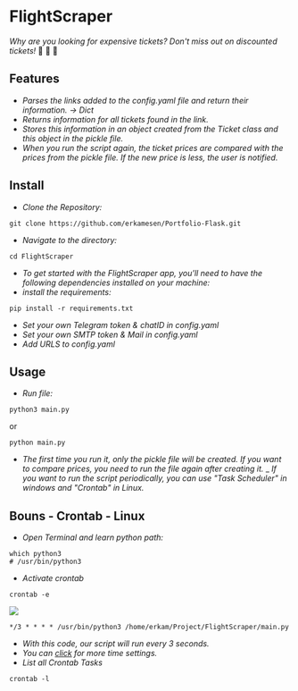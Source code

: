 # FlightScraper

_Why are you looking for expensive tickets? Don't miss out on discounted tickets!_  🤑 🤑 🤑


## Features

- _Parses the links added to the config.yaml file and return their information. -> Dict_
- _Returns information for all tickets found in the link._
- _Stores this information in an object created from the Ticket class and this object in the pickle file._
- _When you run the script again, the ticket prices are compared with the prices from the pickle file. If the new price is less, the user is notified._

## Install

- _Clone the Repository:_
```
git clone https://github.com/erkamesen/Portfolio-Flask.git
```
- _Navigate to the directory:_
```
cd FlightScraper
```
- _To get started with the FlightScraper app, you'll need to have the following dependencies installed on your machine:_
- _install the requirements:_
```
pip install -r requirements.txt
```
- _Set your own Telegram token & chatID in config.yaml_
- _Set your own SMTP token & Mail in config.yaml_
- _Add URLS to config.yaml_



## Usage
- _Run file:_
```
python3 main.py
```
or
```
python main.py
```

- _The first time you run it, only the pickle file will be created. If you want to compare prices, you need to run the file again after creating it._
_ _If you want to run the script periodically, you can use "Task Scheduler" in windows and "Crontab" in Linux._


## Bouns - Crontab - Linux

- _Open Terminal and learn python path:_
```
which python3
# /usr/bin/python3
```
- _Activate crontab_
```
crontab -e
```
<img src="https://user-images.githubusercontent.com/120065120/214651904-e2a786cc-f468-46db-802a-333a0aee86ea.png">

```
*/3 * * * * /usr/bin/python3 /home/erkam/Project/FlightScraper/main.py
```
- _With this code, our script will run every 3 seconds._
- _You can [click](https://crontab.guru/) for more time settings._
- _List all Crontab Tasks_
```
crontab -l
```
